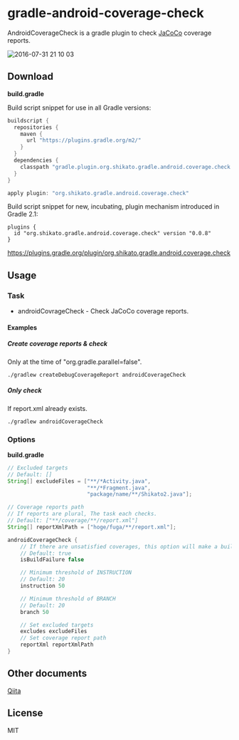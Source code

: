 # gradle-android-coverage-check

AndroidCoverageCheck is a gradle plugin to check [JaCoCo](http://www.eclemma.org/jacoco/) coverage reports.  

![2016-07-31 21 10 03](https://cloud.githubusercontent.com/assets/4592677/17276406/b7f4547a-5763-11e6-8a8a-cbc36b53ea8a.png)
 
## Download
**build.gradle**  

Build script snippet for use in all Gradle versions:
```groovy
buildscript {
  repositories {
    maven {
      url "https://plugins.gradle.org/m2/"
    }
  }
  dependencies {
    classpath "gradle.plugin.org.shikato.gradle.android.coverage.check:gradle-android-coverage-check:0.0.8"
  }
}

apply plugin: "org.shikato.gradle.android.coverage.check"
```

Build script snippet for new, incubating, plugin mechanism introduced in Gradle 2.1:
```
plugins {
  id "org.shikato.gradle.android.coverage.check" version "0.0.8"
}
```
https://plugins.gradle.org/plugin/org.shikato.gradle.android.coverage.check

## Usage

### Task
* androidCovrageCheck - Check JaCoCo coverage reports.  

#### Examples
##### Create coverage reports & check
Only at the time of "org.gradle.parallel=false".
```
./gradlew createDebugCoverageReport androidCoverageCheck  
```

##### Only check
If report.xml already exists.
```
./gradlew androidCoverageCheck  
```

### Options
**build.gradle**

```groovy
// Excluded targets
// Default: []
String[] excludeFiles = ["**/*Activity.java",
                         "**/*Fragment.java",
                         "package/name/**/Shikato2.java"];

// Coverage reports path
// If reports are plural, The task each checks.
// Default: ["**/coverage/**/report.xml"]
String[] reportXmlPath = ["hoge/fuga/**/report.xml"];

androidCoverageCheck {
    // If there are unsatisfied coverages, this option will make a build failure.
    // Default: true
    isBuildFailure false

    // Minimum threshold of INSTRUCTION
    // Default: 20
    instruction 50

    // Minimum threshold of BRANCH
    // Default: 20
    branch 50

    // Set excluded targets
    excludes excludeFiles
    // Set coverage report path
    reportXml reportXmlPath
}

```

## Other documents
[Qiita](http://qiita.com/shikato/items/9869719ab5e22ee9d061)

## License
MIT
